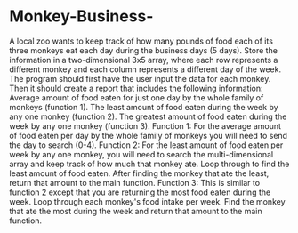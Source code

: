 # Monkey-Business-
A local zoo wants to keep track of how many pounds of food each of its three monkeys eat each day during the business days (5 days).  Store the information in a two-dimensional 3x5 array, where each row represents a different monkey and each column represents a different day of the week.  The program should first have the user input the data for each monkey.  Then it should create a report that includes the following information:  Average amount of food eaten for just one day by the whole family of monkeys (function 1). The least amount of food eaten during the week by any one monkey (function 2). The greatest amount of food eaten during the week by any one monkey (function 3). Function 1: For the average amount of food eaten per day by the whole family of monkeys you will need to send the day to search (0-4).  Function 2: For the least amount of food eaten per week by any one monkey, you will need to search the multi-dimensional array and keep track of how much that monkey ate.  Loop through to find the least amount of food eaten.  After finding the monkey that ate the least, return that amount to the main function.  Function 3: This is similar to function 2 except that you are returning the most food eaten during the week.  Loop through each monkey's food intake per week.  Find the monkey that ate the most during the week and return that amount to the main function.
